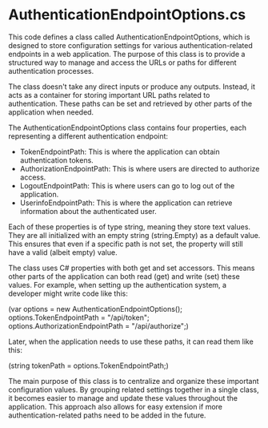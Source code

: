 # AuthenticationEndpointOptions.cs

This code defines a class called AuthenticationEndpointOptions, which is designed to store configuration settings for various authentication-related endpoints in a web application. The purpose of this class is to provide a structured way to manage and access the URLs or paths for different authentication processes.

The class doesn't take any direct inputs or produce any outputs. Instead, it acts as a container for storing important URL paths related to authentication. These paths can be set and retrieved by other parts of the application when needed.

The AuthenticationEndpointOptions class contains four properties, each representing a different authentication endpoint:

- TokenEndpointPath: This is where the application can obtain authentication tokens.
- AuthorizationEndpointPath: This is where users are directed to authorize access.
- LogoutEndpointPath: This is where users can go to log out of the application.
- UserinfoEndpointPath: This is where the application can retrieve information about the authenticated user.

Each of these properties is of type string, meaning they store text values. They are all initialized with an empty string (string.Empty) as a default value. This ensures that even if a specific path is not set, the property will still have a valid (albeit empty) value.

The class uses C# properties with both get and set accessors. This means other parts of the application can both read (get) and write (set) these values. For example, when setting up the authentication system, a developer might write code like this:

(var options = new AuthenticationEndpointOptions();
options.TokenEndpointPath = "/api/token";
options.AuthorizationEndpointPath = "/api/authorize";)

Later, when the application needs to use these paths, it can read them like this:

(string tokenPath = options.TokenEndpointPath;)

The main purpose of this class is to centralize and organize these important configuration values. By grouping related settings together in a single class, it becomes easier to manage and update these values throughout the application. This approach also allows for easy extension if more authentication-related paths need to be added in the future.